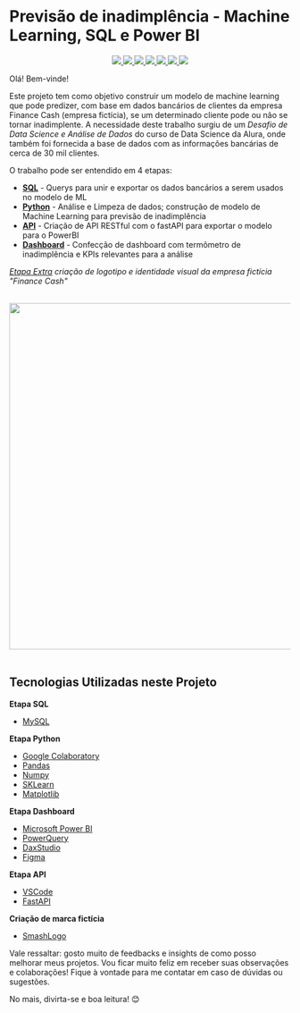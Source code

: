 # Previsão de inadimplência - Machine Learning, SQL e Power BI

<div align="center">
    <a href="https://www.mysql.com/" target="_blank">
        <img src="https://img.shields.io/badge/MySQL-0081CF?style=for-the-badge&logo=mysql&logoColor=white">
    </a>
    <a href="https://www.python.org/" target="_blank">
        <img src="https://img.shields.io/badge/Python-008F7A?style=for-the-badge&logo=python&logoColor=yellow">
    </a>
    <a href="https://scikit-learn.org/" target="_blank">
        <img src="https://img.shields.io/badge/scikit_learn-FF9671?style=for-the-badge&logo=scikit-learn&logoColor=white">
    </a>
    <a href="https://fastapi.tiangolo.com/" target="_blank">
        <img src="https://img.shields.io/badge/fastapi-D65DB1?style=for-the-badge&logo=FASTAPI&logoColor=white">
    </a>
    <a href="https://powerbi.microsoft.com/" target="_blank">
        <img src="https://img.shields.io/badge/PowerBI-F9F871?style=for-the-badge&logo=Power%20BI&logoColor=orange">
    </a>
    <a href="https://code.visualstudio.com/" target="_blank">
        <img src="https://img.shields.io/badge/VSCode-2C73D2?style=for-the-badge&logo=visualstudio&logoColor=white">
    </a>
    <a href="https://www.figma.com/" target="_blank">
        <img src="https://img.shields.io/badge/Figma-FF6F91?style=for-the-badge&logo=FIGMA&logoColor=purple">
    </a>
</div>

Olá! Bem-vinde!

Este projeto tem como objetivo construir um modelo de machine learning que pode predizer, com base em dados bancários de clientes da empresa Finance Cash (empresa fictícia), se um determinado cliente pode ou não se tornar inadimplente. A necessidade deste trabalho surgiu de um *Desafio de Data Science e Análise de Dados* do curso de Data Science da Alura, onde também foi fornecida a base de dados com as informações bancárias de cerca de 30 mil clientes.  

O trabalho pode ser entendido em 4 etapas:

- **[SQL](https://github.com/pedrocostanunes/Machine_Learning-Previsao_Inadimplencia/tree/main/SQL)** - Querys para unir e exportar os dados bancários a serem usados no modelo de ML
- **[Python](https://github.com/pedrocostanunes/Machine_Learning-Previsao_Inadimplencia/tree/main/Python)** - Análise e Limpeza de dados; construção de modelo de Machine Learning para previsão de inadimplência
- **[API](https://github.com/pedrocostanunes/Machine_Learning-Previsao_Inadimplencia/tree/main/API)** - Criação de API RESTful com o fastAPI para exportar o modelo para o PowerBI
- **[Dashboard](https://github.com/pedrocostanunes/Machine_Learning-Previsao_Inadimplencia/tree/main/Dashboard)** - Confecção de dashboard com termômetro de inadimplência e KPIs relevantes para a análise

*[Etapa Extra](https://github.com/pedrocostanunes/Machine_Learning-Previsao_Inadimplencia/tree/main/Design) criação de logotipo e identidade visual da empresa fictícia "Finance Cash"*

<br>
<div align="center" >
<img src="Dashboard/[preview]dashboard.gif" width="620">
</img>
</div>
<br>

## Tecnologias Utilizadas neste Projeto

**Etapa SQL**
- [MySQL](https://www.mysql.com/)

**Etapa Python**
- [Google Colaboratory](https://colab.research.google.com/notebooks/welcome.ipynb?hl=pt-BR)
- [Pandas](https://pandas.pydata.org/)
- [Numpy](https://numpy.org/)
- [SKLearn](https://scikit-learn.org/stable/)
- [Matplotlib](https://matplotlib.org/)

**Etapa Dashboard**
- [Microsoft Power BI](https://powerbi.microsoft.com/pt-br/)
- [PowerQuery](https://learn.microsoft.com/pt-br/power-query/power-query-ui)
- [DaxStudio](https://daxstudio.org/)
- [Figma](https://www.figma.com/)

**Etapa API**
- [VSCode](https://code.visualstudio.com/)
- [FastAPI](https://fastapi.tiangolo.com/)

**Criação de marca fictícia**
- [SmashLogo](https://smashinglogo.com)

Vale ressaltar: gosto muito de feedbacks e insights de como posso melhorar meus projetos. Vou ficar muito feliz em receber suas observações e colaborações! Fique à vontade para me contatar em caso de dúvidas ou sugestões.

No mais, divirta-se e boa leitura! 😊
